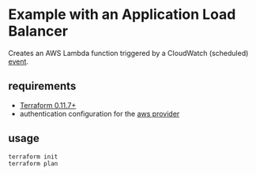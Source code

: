 # Example with an Application Load Balancer

Creates an AWS Lambda function triggered by a CloudWatch (scheduled) [event](https://docs.aws.amazon.com/lambda/latest/dg/services-alb.html).

## requirements

* [Terraform 0.11.7+](https://www.terraform.io/)
* authentication configuration for the [aws provider](https://www.terraform.io/docs/providers/aws/) 

## usage

```
terraform init
terraform plan
```
